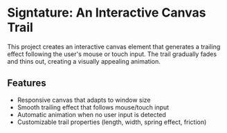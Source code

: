 # Signtature: An  Interactive Canvas Trail

This project creates an interactive canvas element that generates a trailing effect following the user's mouse or touch input. The trail gradually fades and thins out, creating a visually appealing animation.

## Features

- Responsive canvas that adapts to window size
- Smooth trailing effect that follows mouse/touch input
- Automatic animation when no user input is detected
- Customizable trail properties (length, width, spring effect, friction)
